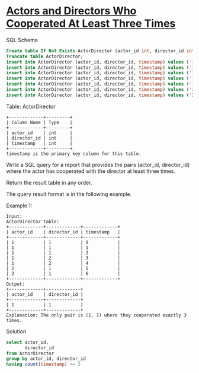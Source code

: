 # [Actors and Directors Who Cooperated At Least Three Times](https://leetcode.com/problems/actors-and-directors-who-cooperated-at-least-three-times/)

SQL Schema
```sql
Create table If Not Exists ActorDirector (actor_id int, director_id int, timestamp int);
Truncate table ActorDirector;
insert into ActorDirector (actor_id, director_id, timestamp) values ('1', '1', '0');
insert into ActorDirector (actor_id, director_id, timestamp) values ('1', '1', '1');
insert into ActorDirector (actor_id, director_id, timestamp) values ('1', '1', '2');
insert into ActorDirector (actor_id, director_id, timestamp) values ('1', '2', '3');
insert into ActorDirector (actor_id, director_id, timestamp) values ('1', '2', '4');
insert into ActorDirector (actor_id, director_id, timestamp) values ('2', '1', '5');
insert into ActorDirector (actor_id, director_id, timestamp) values ('2', '1', '6');
```

Table: ActorDirector
```
+-------------+---------+
| Column Name | Type    |
+-------------+---------+
| actor_id    | int     |
| director_id | int     |
| timestamp   | int     |
+-------------+---------+
timestamp is the primary key column for this table.
``` 

Write a SQL query for a report that provides the pairs (actor_id, director_id) where the actor has cooperated with 
the director at least three times.

Return the result table in any order.

The query result format is in the following example.

Example 1:
```
Input: 
ActorDirector table:
+-------------+-------------+-------------+
| actor_id    | director_id | timestamp   |
+-------------+-------------+-------------+
| 1           | 1           | 0           |
| 1           | 1           | 1           |
| 1           | 1           | 2           |
| 1           | 2           | 3           |
| 1           | 2           | 4           |
| 2           | 1           | 5           |
| 2           | 1           | 6           |
+-------------+-------------+-------------+
Output: 
+-------------+-------------+
| actor_id    | director_id |
+-------------+-------------+
| 1           | 1           |
+-------------+-------------+
Explanation: The only pair is (1, 1) where they cooperated exactly 3 times.
```
Solution
```sql
select actor_id,
       director_id
from ActorDirector
group by actor_id, director_id
having count(timestamp) >= 3
```
